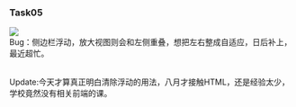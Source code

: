 ### Task05
![](http://i.imgur.com/ZR8SvRP.jpg)<br/>
Bug：侧边栏浮动，放大视图则会和左侧重叠，想把左右整成自适应，日后补上，最近超忙。

<br>
Update:今天才算真正明白清除浮动的用法，八月才接触HTML，还是经验太少，学校竟然没有相关前端的课。